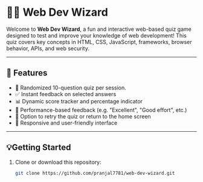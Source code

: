 # 🧙‍♂️ Web Dev Wizard

Welcome to **Web Dev Wizard**, a fun and interactive web-based quiz game designed to test and improve your knowledge of web development! This quiz covers key concepts in HTML, CSS, JavaScript, frameworks, browser behavior, APIs, and web security.

---

## 🚀 Features

- 🎯 Randomized 10-question quiz per session.
- ✅ Instant feedback on selected answers
- 📊 Dynamic score tracker and percentage indicator
- 🧠 Performance-based feedback (e.g. "Excellent", "Good effort", etc.)
- 🔁 Option to retry the quiz or return to the home screen
- 🎨 Responsive and user-friendly interface

---

## 💡Getting Started

1. Clone or download this repository:
   ```bash
   git clone https://github.com/pranjal7781/web-dev-wizard.git
   